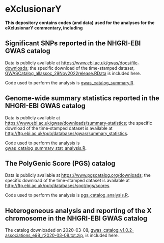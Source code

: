 # eXclusionarY

**This depository contains codes (and data) used for the analyses for the eXclusionarY commentary, including**

## Significant SNPs reported in the NHGRI-EBI GWAS catalog 

Data is publicly available at <https://www.ebi.ac.uk/gwas/docs/file-downloads>; the specific download of the time-stamped dataset, [GWASCatalog_allassoc_29Nov2022release.RData](https://github.com/Paterson-Sun-Lab/eXclusionarY/blob/main/GWASCatalog_allassoc_29Nov2022release.RData) is included here.

Code used to perform the analysis is [gwas_catalog_summary.R](https://github.com/Paterson-Sun-Lab/eXclusionarY/blob/main/gwas_catalog_summary.R).

 

## Genome-wide summary statistics reported in the NHGRI-EBI GWAS catalog 

Data is publicly available at <https://www.ebi.ac.uk/gwas/downloads/summary-statistics>; the specific download of the time-stamped dataset is available at <http://ftp.ebi.ac.uk/pub/databases/gwas/summary_statistics>.

Code used to perform the analysis is [gwas_catalog_summary_stat_analysis.R](https://github.com/Paterson-Sun-Lab/eXclusionarY/blob/main/gwas_catalog_summary_stat_analysis.R).


## The PolyGenic Score (PGS) catalog  

Data is publicly available at <https://www.pgscatalog.org/downloads>; the specific download of the time-stamped dataset is available at <http://ftp.ebi.ac.uk/pub/databases/spot/pgs/scores>.

Code used to perform the analysis is [pgs_catalog_analysis.R](https://github.com/Paterson-Sun-Lab/eXclusionarY/blob/main/pgs_catalog_analysis.R).


## Heterogeneous analysis and reporting of the X chromosome in the NHGRI-EBI GWAS catalog 

The catalog downloaded on 2020-03-08, [gwas_catalog_v1.0.2-associations_e98_r2020-03-08.txt.zip](https://github.com/Paterson-Sun-Lab/eXclusionarY/blob/main/gwas_catalog_v1.0.2-associations_e98_r2020-03-08.txt.zip), is included here.
